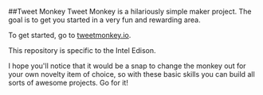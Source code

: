 ##Tweet Monkey
Tweet Monkey is a hilariously simple maker project. The goal is to get you started in a very fun and rewarding area.

To get started, go to [tweetmonkey.io](http://tweetmonkey.io).

This repository is specific to the Intel Edison.

I hope you'll notice that it would be a snap to change the monkey out for your own novelty item of choice, so with these basic skills you can build all sorts of awesome projects. Go for it!

